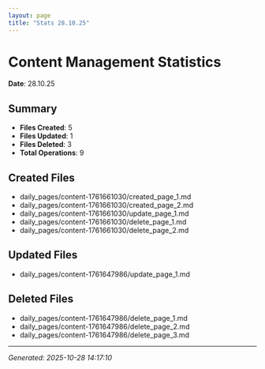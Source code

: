 ```yaml
---
layout: page
title: "Stats 28.10.25"
---
```


# Content Management Statistics

**Date**: 28.10.25

## Summary

- **Files Created**: 5
- **Files Updated**: 1  
- **Files Deleted**: 3
- **Total Operations**: 9

## Created Files

- daily_pages/content-1761661030/created_page_1.md
- daily_pages/content-1761661030/created_page_2.md
- daily_pages/content-1761661030/update_page_1.md
- daily_pages/content-1761661030/delete_page_1.md
- daily_pages/content-1761661030/delete_page_2.md

## Updated Files

- daily_pages/content-1761647986/update_page_1.md

## Deleted Files

- daily_pages/content-1761647986/delete_page_1.md
- daily_pages/content-1761647986/delete_page_2.md
- daily_pages/content-1761647986/delete_page_3.md

---
*Generated: 2025-10-28 14:17:10*
